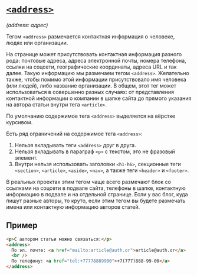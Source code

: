# [`<address>`](../HTML.md)

_(address: адрес)_

Тегом `<address>` размечается контактная информация о человеке, людях или организации.

На странице может присутствовать контактная информация разного рода: почтовые адреса, адреса электронной почты, номера телефона, ссылки на соцсети, географические координаты, адреса URL и так далее. Такую информацию мы размечаем тегом `<address>`. Желательно также, чтобы помимо этой информации присутствовало имя человека (или людей), либо название организации. В общем, этот тег может использоваться в совершенно разных случаях: от представления контактной информации о компании в шапке сайта до прямого указания на автора статьи внутри тега `<article>`.

По умолчанию содержимое тега `<address>` выделяется на вёрстке курсивом.

Есть ряд ограничений на содержимое тега `<address>`:

1. Нельзя вкладывать теги `<address>` друг в друга.
2. Нельзя вкладывать в параграф `<p>` с текстом, это не фразовый элемент.
3. Внутри нельзя использовать заголовки `<h1-h6>`, секционные теги `<section>`, `<article>`, `<aside>`, `<nav>`, а также теги `<header>` и `<footer>`.

В реальных проектах этим тегом чаще всего размечают блок со ссылками на соцсети в подвале сайта, телефоны в шапке, контактную информацию в подвале и на отдельной странице. Если у вас блог, куда пишут разные авторы, то круто, если этим тегом вы будете размечать имена или контактную информацию авторов статей.

## Пример

```html
<p>С автором статьи можно связаться:</p>
<address>
  По эл. почте: <a href="mailto:article@auth.or">article@auth.or</a>
  <br />
  По телефону: <a href="tel:+77778889900">+7(777)888-99-00</a>
</address>
```
